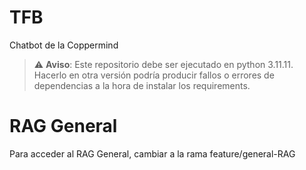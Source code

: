 # TFB
Chatbot de la Coppermind

> :warning: **Aviso**: Este repositorio debe ser ejecutado en python 3.11.11. Hacerlo en otra versión podría producir fallos o errores de dependencias a la hora de instalar los requirements.

# RAG General

Para acceder al RAG General, cambiar a la rama feature/general-RAG
